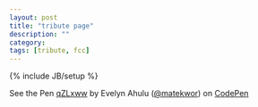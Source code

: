 ```yaml
---
layout: post
title: "tribute page"
description: ""
category: 
tags: [tribute, fcc]
---
```

{% include JB/setup %}

 
 <p data-height="265" data-theme-id="0" data-slug-hash="qZLxww" data-default-tab="result" data-user="matekwor" data-embed-version="2" class="codepen"> See the Pen <a href="http://codepen.io/matekwor/pen/qZLxww/">qZLxww</a> by Evelyn Ahulu (<a href="http://codepen.io/matekwor">@matekwor</a>) on <a href="http://codepen.io">CodePen</a> </p>
<script src="//assets.codepen.io/assets/embed/ei.js"> </script>
